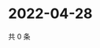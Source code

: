 # 2022-04-28

共 0 条

<!-- BEGIN WEIBO -->
<!-- 最后更新时间 Thu Apr 28 2022 18:14:34 GMT+0800 (China Standard Time) -->

<!-- END WEIBO -->
